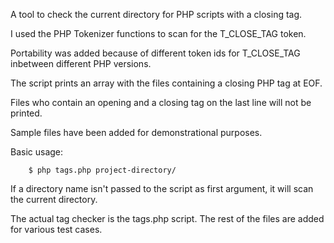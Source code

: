 A tool to check the current directory for PHP scripts with a closing tag. 

I used the PHP Tokenizer functions to scan for the T_CLOSE_TAG token.

Portability was added because of different token ids for T_CLOSE_TAG inbetween different PHP versions.

The script prints an array with the files containing a closing PHP tag at EOF.

Files who contain an opening and a closing tag on the last line will not be printed.

Sample files have been added for demonstrational purposes.

Basic usage:

		$ php tags.php project-directory/

If a directory name isn't passed to the script as first argument, it will scan the current directory.

The actual tag checker is the tags.php script. The rest of the files are added for various test cases.
